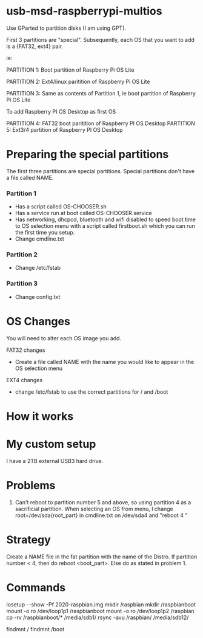 # usb-msd-raspberrypi-multios

Use GParted to partition disks (I am using GPT).


First 3 partitions are "special".
Subsequently, each OS that you want to add is a {FAT32, ext4} pair.

ie:

PARTITION 1: Boot partition of Raspberry Pi OS Lite 

PARTITION 2: Ext4/linux paritition of Raspberry Pi OS Lite

PARTITION 3:  Same as contents of Partition 1, ie boot partition of Raspberry Pi OS Lite 

To add Raspberry PI OS Desktop as first OS

PARTITION 4: FAT32 boot paritition of Raspberry PI OS Desktop
PARTITION 5: Ext3/4 partition of Raspberry PI OS Desktop

# Preparing the special partitions

The first three partitions are special partitions. Special partitions don't have a file called NAME.

### Partition 1 

* Has a script called OS-CHOOSER.sh
* Has a service run at boot called OS-CHOOSER.service
* Has networking, dhcpcd, bluetooth and wifi disabled to speed boot time to OS selection menu with a script called
  firstboot.sh which you can run the first time you setup.
* Change cmdline.txt

### Partition 2

* Change /etc/fstab 

### Partition 3

* Change config.txt

# OS Changes

You will need to alter each OS image you add.

FAT32 changes

* Create a file called NAME with the name you would like to appear in the OS selection menu

EXT4 changes

* change /etc/fstab to use the correct partitions for / and /boot


# How it works

# My custom setup

I have a 2TB external USB3 hard drive.


# Problems

1. Can't reboot to partition number 5 and above, so using partition 4 as a sacrificial partition. When selecting an OS
from menu, I change root=/dev/sda{root_part} in cmdline.txt on /dev/sda4 and "reboot 4 "

# Strategy
Create a NAME file in the fat partition with the name of the Distro.
If partition number < 4, then do reboot <boot_part>. Else do as stated in problem 1.

# Commands

losetup --show -Pf 2020-raspbian.img
mkdir /raspbian
mkdir /raspbianboot
mount -o ro /dev/loop1p1 /raspbianboot
mount -o ro /dev/loop1p2 /raspbian
cp -rv /raspbianboot/* /media/sdb1/
rsync -avu /raspbian/ /media/sdb12/

findmnt /
findmnt /boot




